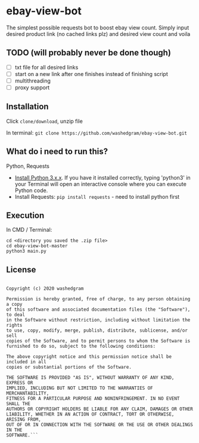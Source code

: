 # ebay-view-bot
The simplest possible requests bot to boost ebay view count. Simply input desired product link (no cached links plz) and desired view count and voila

## TODO (will probably never be done though)
- [ ] txt file for all desired links
- [ ] start on a new link after one finishes instead of finishing script
- [ ] multithreading
- [ ] proxy support

## Installation
Click `clone/download`, unzip file 

In terminal: ```git clone https://github.com/washedgram/ebay-view-bot.git```

## What do i need to run this?
Python, Requests

- [Install Python 3.x.x](https://www.python.org/downloads/). If you have it installed correctly, typing 'python3' in your Terminal will open an interactive console where you can execute Python code. 
- Install Requests: `pip install requests` - need to install python first

## Execution

In CMD / Terminal:

```
cd <directory you saved the .zip file>
cd ebay-view-bot-master
python3 main.py
```

## License

  ```MIT License

  Copyright (c) 2020 washedgram

  Permission is hereby granted, free of charge, to any person obtaining a copy
  of this software and associated documentation files (the "Software"), to deal
  in the Software without restriction, including without limitation the rights
  to use, copy, modify, merge, publish, distribute, sublicense, and/or sell
  copies of the Software, and to permit persons to whom the Software is
  furnished to do so, subject to the following conditions:

  The above copyright notice and this permission notice shall be included in all
  copies or substantial portions of the Software.

  THE SOFTWARE IS PROVIDED "AS IS", WITHOUT WARRANTY OF ANY KIND, EXPRESS OR
  IMPLIED, INCLUDING BUT NOT LIMITED TO THE WARRANTIES OF MERCHANTABILITY,
  FITNESS FOR A PARTICULAR PURPOSE AND NONINFRINGEMENT. IN NO EVENT SHALL THE
  AUTHORS OR COPYRIGHT HOLDERS BE LIABLE FOR ANY CLAIM, DAMAGES OR OTHER
  LIABILITY, WHETHER IN AN ACTION OF CONTRACT, TORT OR OTHERWISE, ARISING FROM,
  OUT OF OR IN CONNECTION WITH THE SOFTWARE OR THE USE OR OTHER DEALINGS IN THE
  SOFTWARE.```
